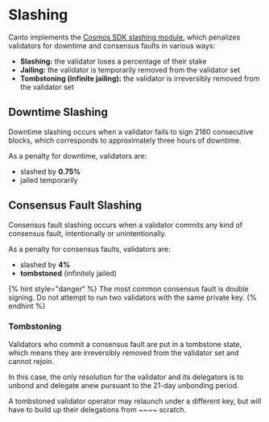 # Slashing

Canto implements the [Cosmos SDK slashing module](https://docs.cosmos.network/master/modules/slashing/), which penalizes validators for downtime and consensus faults in various ways:

* **Slashing:** the validator loses a percentage of their stake
* **Jailing:** the validator is temporarily removed from the validator set
* **Tombstoning (infinite jailing):** the validator is irreversibly removed from the validator set

## Downtime Slashing

Downtime slashing occurs when a validator fails to sign 2160 consecutive blocks, which corresponds to approximately three hours of downtime.

As a penalty for downtime, validators are:

* slashed by **0.75%**
* jailed temporarily

## **Consensus Fault Slashing**

Consensus fault slashing occurs when a validator commits any kind of consensus fault, intentionally or unintentionally.

As a penalty for consensus faults, validators are:

* slashed by **4%**
* **tombstoned** (infinitely jailed)

{% hint style="danger" %}
The most common consensus fault is double signing. Do not attempt to run two validators with the same private key.
{% endhint %}

### **Tombstoning**

Validators who commit a consensus fault are put in a tombstone state, which means they are irreversibly removed from the validator set and cannot rejoin.

In this case, the only resolution for the validator and its delegators is to unbond and delegate anew pursuant to the 21-day unbonding period.

A tombstoned validator operator may relaunch under a different key, but will have to build up their delegations from ~~~~ scratch.

